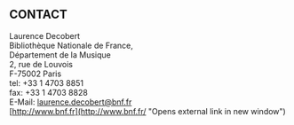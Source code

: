 ## CONTACT

Laurence Decobert  
 Bibliothèque Nationale de France,   
 Département de la Musique   
 2, rue de Louvois   
 F-75002 Paris  
 tel: +33 1 4703 8851  
 fax: +33 1 4703 8828  
E-Mail: [laurence.decobert@bnf.fr](mailto:laurence.decobert@bnf.fr "Opens window for sending email")  
[http://www.bnf.fr](http://www.bnf.fr/ "Opens external link in new window")
